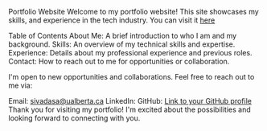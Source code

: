 
Portfolio Website
Welcome to my portfolio website! This site showcases my skills, and experience in the tech industry. 
You can visit it [here](https://www.gokulsivadasan.me/)

Table of Contents
About Me: A brief introduction to who I am and my background.
Skills: An overview of my technical skills and expertise.
Experience: Details about my professional experience and previous roles.
Contact: How to reach out to me for opportunities or collaboration.

I'm open to new opportunities and collaborations. Feel free to reach out to me via:

Email: sivadasa@ualberta.ca
LinkedIn: [](https://www.linkedin.com/in/gokul-sa/)
GitHub: [Link to your GitHub profile](https://github.com/gokul887)
Thank you for visiting my portfolio! I'm excited about the possibilities and looking forward to connecting with you.
